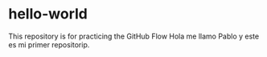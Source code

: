 # hello-world
This repository is for practicing the GitHub Flow
Hola me llamo Pablo y este es mi primer repositorip.
